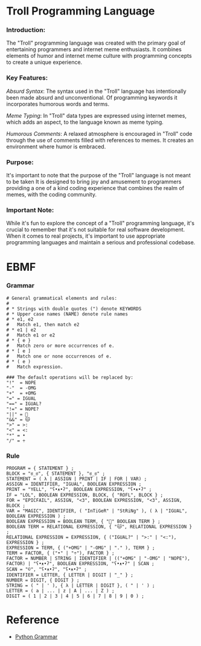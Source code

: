 # Troll Programming Language

### Introduction:
The "Troll" programming language was created with the primary goal of entertaining programmers and internet meme enthusiasts. It combines elements of humor and internet meme culture with programming concepts to create a unique experience.

### Key Features:

*Absurd Syntax*: The syntax used in the "Troll" language has intentionally been made absurd and unconventional. Of programming keywords it incorporates humorous words and terms.

*Meme Typing*: In "Troll" data types are expressed using internet memes, which adds an aspect, to the language known as meme typing.

*Humorous Comments*: A relaxed atmosphere is encouraged in "Troll" code through the use of comments filled with references to memes. It creates an environment where humor is embraced.

### Purpose:
It's important to note that the purpose of the "Troll" language is not meant to be taken 
It is designed to bring joy and amusement to programmers providing a one of a kind coding experience that combines the realm of memes, with the coding community.

### Important Note:
While it's fun to explore the concept of a "Troll" programming language, it's crucial to remember that it's not suitable for real software development. When it comes to real projects, it's important to use appropriate programming languages and maintain a serious and professional codebase.


# EBMF

### Grammar

```
# General grammatical elements and rules:
#
# * Strings with double quotes (") denote KEYWORDS
# * Upper case names (NAME) denote rule names
# * e1, e2
#   Match e1, then match e2
# * e1 | e2
#   Match e1 or e2
# * { e }
#   Match zero or more occurrences of e.
# * [ e ]
#   Match one or none occurrences of e.
# * ( e )
#   Match expression.
```

```
### The default operations will be replaced by:
"!"  = NOPE
"-"  = -OMG
"+"  = +OMG
"=" = IGUAL
"==" = IGUAL?
"!=" = NOPE?
"||" = 🐶
"&&" = 🐱
">" = >:
"<" = <:
"*" = •
"/" = ÷
```


### Rule
```
PROGRAM = { STATEMENT } ;
BLOCK = "ಠ_ಠ", { STATEMENT }, "ಠ_ಠ" ;
STATEMENT = ( λ | ASSIGN | PRINT | IF | FOR | VAR) ;
ASSIGN = IDENTIFIER, "IGUAL", BOOLEAN EXPRESSION ;
PRINT = "YELL", "ʕ•ᴥ•ʔ", BOOLEAN EXPRESSION, "ʕ•ᴥ•ʔ" ;
IF = "LOL", BOOLEAN EXPRESSION, BLOCK, { "ROFL", BLOCK } ;
FOR = "EPICFAIL", ASSIGN, "<3", BOOLEAN EXPRESSION, "<3", ASSIGN, BLOCK ;
VAR = "MAGIC", IDENTIFIER, ( "InTiGeR" | "StRiNg" ), ( λ | "IGUAL", BOOLEAN EXPRESSION ) ;
BOOLEAN EXPRESSION = BOOLEAN TERM, { "🐶" BOOLEAN TERM } ;
BOOLEAN TERM = RELATIONAL EXPRESSION, { "🐱", RELATIONAL EXPRESSION } ;
RELATIONAL EXPRESSION = EXPRESSION, { ("IGUAL?" | ">:" | "<:"), EXPRESSION } ;
EXPRESSION = TERM, { ("+OMG" | "-OMG" | "." ), TERM } ;
TERM = FACTOR, { ("•" | "÷"), FACTOR } ;
FACTOR = NUMBER | STRING | IDENTIFIER | (("+OMG" | "-OMG" | "NOPE"), FACTOR) | "ʕ•ᴥ•ʔ", BOOLEAN EXPRESSION, "ʕ•ᴥ•ʔ" | SCAN ;
SCAN = "©", "ʕ•ᴥ•ʔ", "ʕ•ᴥ•ʔ" ;
IDENTIFIER = LETTER, { LETTER | DIGIT | "_" } ;
NUMBER = DIGIT, { DIGIT } ;
STRING = ( " | ' ), { λ | LETTER | DIGIT }, ( " | ' ) ;
LETTER = ( a | ... | z | A | ... | Z ) ;
DIGIT = ( 1 | 2 | 3 | 4 | 5 | 6 | 7 | 8 | 9 | 0 ) ;
```

# Reference
- [Python Grammar](https://docs.python.org/3/reference/grammar.html?highlight=grammar)
